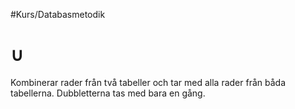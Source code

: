 #Kurs/Databasmetodik 
# $\cup$

Kombinerar rader från två tabeller och tar med alla rader från båda tabellerna. Dubbletterna tas med bara en gång.